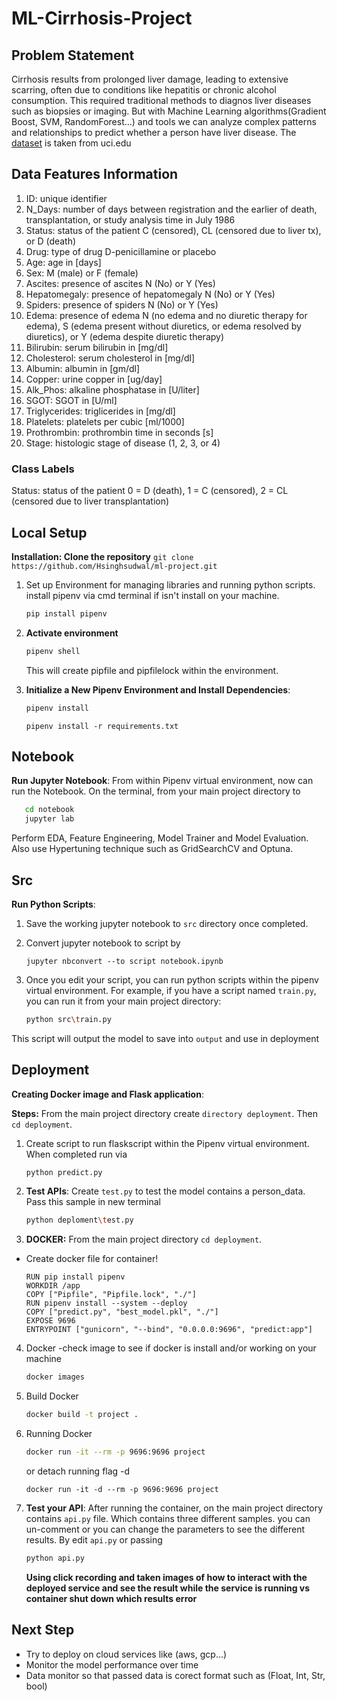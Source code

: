 # ML-Cirrhosis-Project

## Problem Statement
 
Cirrhosis results from prolonged liver damage, leading to extensive scarring, often due to conditions like hepatitis or chronic alcohol consumption. This required traditional methods to diagnos liver diseases such as biopsies or imaging. But with Machine Learning algorithms(Gradient Boost, SVM, RandomForest...) and tools we can analyze complex patterns and relationships to predict whether a person have liver disease. The [dataset](https://archive.ics.uci.edu/dataset/878/cirrhosis+patient+survival+prediction+dataset-1) is taken from uci.edu

## Data Features Information

1. ID: unique identifier
2. N_Days: number of days between registration and the earlier of death, transplantation, or study analysis time in July 1986
3. Status: status of the patient C (censored), CL (censored due to liver tx), or D (death)
4. Drug: type of drug D-penicillamine or placebo
5. Age: age in [days]
6. Sex: M (male) or F (female)
7. Ascites: presence of ascites N (No) or Y (Yes)
8. Hepatomegaly: presence of hepatomegaly N (No) or Y (Yes)
9. Spiders: presence of spiders N (No) or Y (Yes)
10. Edema: presence of edema N (no edema and no diuretic therapy for edema), S (edema present without diuretics, or edema resolved by diuretics), or Y (edema despite diuretic therapy)
11. Bilirubin: serum bilirubin in [mg/dl]
12. Cholesterol: serum cholesterol in [mg/dl]
13. Albumin: albumin in [gm/dl]
14. Copper: urine copper in [ug/day]
15. Alk_Phos: alkaline phosphatase in [U/liter]
16. SGOT: SGOT in [U/ml]
17. Triglycerides: triglicerides in [mg/dl]
18. Platelets: platelets per cubic [ml/1000]
19. Prothrombin: prothrombin time in seconds [s]
20. Stage: histologic stage of disease (1, 2, 3, or 4)

### Class Labels
Status: status of the patient 0 = D (death), 1 = C (censored), 2 = CL (censored due to liver transplantation)


## Local Setup
**Installation: Clone the repository** `git clone https://github.com/Hsinghsudwal/ml-project.git`

1. Set up Environment for managing libraries and running python scripts.
    install pipenv via cmd terminal if isn't install on your machine.
   ```bash
   pip install pipenv
   ```
2. **Activate environment**
   ```bash
   pipenv shell 
   ```
   This will create pipfile and pipfilelock within the environment.

3. **Initialize a New Pipenv Environment and Install Dependencies**:
   ```bash
   pipenv install 
   ```
   `pipenv install -r requirements.txt`
   
 

## Notebook
**Run Jupyter Notebook**:
From within Pipenv virtual environment, now can run the Notebook. On the terminal, from your main project directory to
```bash
   cd notebook
   jupyter lab
   ```
Perform EDA, Feature Engineering, Model Trainer and Model Evaluation. Also use Hypertuning technique such as GridSearchCV and Optuna. 

## Src
**Run Python Scripts**:
1. Save the working jupyter notebook to `src` directory once completed.
2. Convert jupyter notebook to script by

   `jupyter nbconvert --to script notebook.ipynb`

3. Once you edit your script, you can run python scripts within the pipenv virtual environment. For example, if you have a script named `train.py`, you can run it from your main project directory:  
   ```bash
   python src\train.py
   ```
This script will output the model to save into `output` and use in deployment

## Deployment
**Creating Docker image and Flask application**:

**Steps:** From the main project directory create `directory deployment`. Then `cd deployment`.
1. Create script to run flaskscript within the Pipenv virtual environment. When completed run via
   ```bash
   python predict.py
   ```

2. **Test APIs**: Create `test.py` to test the model contains a person_data. Pass this sample in new terminal
   ```bash
   python deploment\test.py
   ```
3. **DOCKER:** From the main project directory `cd deployment`.
* Create docker file for container!
   ```FROM python:3.11.5-slim
   RUN pip install pipenv
   WORKDIR /app                                                          
   COPY ["Pipfile", "Pipfile.lock", "./"]
   RUN pipenv install --system --deploy
   COPY ["predict.py", "best_model.pkl", "./"]
   EXPOSE 9696
   ENTRYPOINT ["gunicorn", "--bind", "0.0.0.0:9696", "predict:app"]
   ```
4. Docker -check image to see if docker is install and/or working on your machine
   ```bash
   docker images
   ```
4. Build Docker
   ```bash
   docker build -t project .
   ```
5. Running Docker 
   ```bash
   docker run -it --rm -p 9696:9696 project
   ```
   or detach running flag -d

   `docker run -it -d --rm -p 9696:9696 project`

6. **Test your API**:
    After running the container, on the main project directory contains `api.py` file. Which contains three different samples. you can un-comment or you can change the parameters to see the different results. By edit `api.py` or passing 

   ```bash
   python api.py
   ```
   **Using click recording and taken images of how to interact with the deployed service and see the result while the service is running vs container shut down which results error**

## Next Step
   - Try to deploy on cloud services like (aws, gcp...)
   - Monitor the model performance over time
   - Data monitor so that passed data is corect format such as (Float, Int, Str, bool)




   

